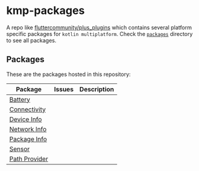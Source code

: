 # kmp-packages
A repo like [fluttercommunity/plus_plugins](https://github.com/fluttercommunity/plus_plugins) which contains several platform specific packages for `kotlin multiplatform`.
Check the [`packages`](./packages) directory to see all packages.

## Packages

These are the packages hosted in this repository:

| Package | Issues | Description |
|---------|--------|---------------|
| [Battery](./packages/battery) |  |  |
| [Connectivity](./packages/connectivity) |  |  |
| [Device Info](./packages/device_info) |  |  |
| [Network Info](./packages/network_info) |  |  |
| [Package Info](./packages/package_info) |  |  |
| [Sensor](./packages/sensor)  |  |  |
| [Path Provider](./packages/path_provider)  |  |  |



